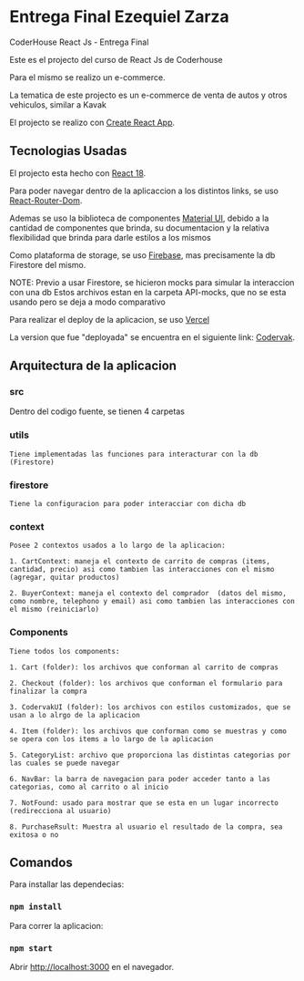 # Entrega Final Ezequiel Zarza

CoderHouse React Js - Entrega Final

Este es el projecto del curso de React Js de Coderhouse

Para el mismo se realizo un e-commerce.

La tematica de este projecto es un e-commerce de venta de autos y otros vehiculos, similar a Kavak

El projecto se realizo con [Create React App](https://github.com/facebook/create-react-app).

## Tecnologias Usadas

El projecto esta hecho con [React 18](https://react.dev/blog/2022/03/29/react-v18).

Para poder navegar dentro de la aplicaccion a los distintos links, se uso [React-Router-Dom](https://reactrouter.com/en/main).

Ademas se uso la biblioteca de componentes [Material UI](https://mui.com/), debido a la cantidad de componentes que brinda,
su documentacion y la relativa flexibilidad que brinda para darle estilos a los mismos


Como plataforma de storage, se uso [Firebase](https://firebase.google.com/?hl=es), mas precisamente la db Firestore del mismo.

NOTE: Previo a usar Firestore, se hicieron mocks para simular la interaccion con una db
Estos archivos estan en la carpeta API-mocks, que no se esta usando pero se deja a modo comparativo

Para realizar el deploy de la aplicacion, se uso [Vercel](https://vercel.com/)

La version que fue "deployada" se encuentra en el siguiente link: [Codervak](https://pre-entrega1-zarza.vercel.app/).


## Arquitectura de la aplicacion

### src

Dentro del codigo fuente, se tienen 4 carpetas

### utils 
    Tiene implementadas las funciones para interacturar con la db (Firestore)

### firestore

    Tiene la configuracion para poder interacciar con dicha db

### context

    Posee 2 contextos usados a lo largo de la aplicacion:

    1. CartContext: maneja el contexto de carrito de compras (items, cantidad, precio) asi como tambien las interacciones con el mismo (agregar, quitar productos)

    2. BuyerContext: maneja el contexto del comprador  (datos del mismo, como nombre, telephono y email) asi como tambien las interacciones con el mismo (reiniciarlo)

### Components

    Tiene todos los components:

    1. Cart (folder): los archivos que conforman al carrito de compras

    2. Checkout (folder): los archivos que conforman el formulario para finalizar la compra

    3. CodervakUI (folder): los archivos con estilos customizados, que se usan a lo alrgo de la aplicacion

    4. Item (folder): los archivos que conforman como se muestras y como se opera con los items a lo largo de la aplicacion

    5. CategoryList: archivo que proporciona las distintas categorias por las cuales se puede navegar

    6. NavBar: la barra de navegacion para poder acceder tanto a las categorias, como al carrito o al inicio

    7. NotFound: usado para mostrar que se esta en un lugar incorrecto (redirecciona al usuario)

    8. PurchaseRsult: Muestra al usuario el resultado de la compra, sea exitosa o no


## Comandos

Para installar las dependecias:

### `npm install`

Para correr la aplicacion:

### `npm start`

Abrir [http://localhost:3000](http://localhost:3000) en el navegador.

